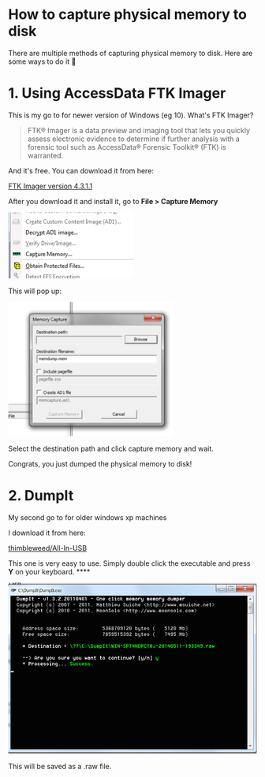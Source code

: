 # How to capture physical memory to disk

There are multiple methods of capturing physical memory to disk. Here are some ways to do it 🙂

# 1. Using AccessData FTK Imager

This is my go to for newer version of Windows (eg 10). What's FTK Imager?

> FTK® Imager is a data preview and imaging tool that lets you quickly assess electronic evidence to determine if further analysis with a forensic tool such as AccessData® Forensic Toolkit® (FTK) is warranted.

And it's free. You can download it from here: 

[FTK Imager version 4.3.1.1](https://accessdata.com/product-download/ftk-imager-version-4-3-1-1)

After you download it and install it, go to **File > Capture Memory** 

![How%20to%20capture%20physical%20memory%20to%20disk/Untitled.png](How%20to%20capture%20physical%20memory%20to%20disk/Untitled.png)

This will pop up:

![How%20to%20capture%20physical%20memory%20to%20disk/Untitled%201.png](How%20to%20capture%20physical%20memory%20to%20disk/Untitled%201.png)

Select the destination path and click capture memory and wait.

Congrats, you just dumped the physical memory to disk!

# 2. DumpIt

My second go to for older windows xp machines

I download it from here:

[thimbleweed/All-In-USB](https://github.com/thimbleweed/All-In-USB/tree/master/utilities/DumpIt)

This one is very easy to use. Simply double click the executable and press **Y** on your keyboard. ****

![How%20to%20capture%20physical%20memory%20to%20disk/Untitled%202.png](How%20to%20capture%20physical%20memory%20to%20disk/Untitled%202.png)

This will be saved as a .raw file.